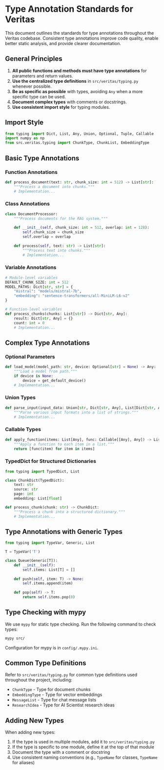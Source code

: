 # Type Annotation Standards for Veritas

This document outlines the standards for type annotations throughout the Veritas codebase. Consistent type annotations improve code quality, enable better static analysis, and provide clearer documentation.

## General Principles

1. **All public functions and methods must have type annotations** for parameters and return values.
2. **Use the centralized type definitions** in `src/veritas/typing.py` whenever possible.
3. **Be as specific as possible** with types, avoiding `Any` when a more specific type can be used.
4. **Document complex types** with comments or docstrings.
5. **Use consistent import style** for typing modules.

## Import Style

```python
from typing import Dict, List, Any, Union, Optional, Tuple, Callable
import numpy as np
from src.veritas.typing import ChunkType, ChunkList, EmbeddingType
```

## Basic Type Annotations

### Function Annotations

```python
def process_document(text: str, chunk_size: int = 512) -> List[str]:
    """Process a document into chunks."""
    # Implementation...
```

### Class Annotations

```python
class DocumentProcessor:
    """Process documents for the RAG system."""
    
    def __init__(self, chunk_size: int = 512, overlap: int = 128):
        self.chunk_size = chunk_size
        self.overlap = overlap
    
    def process(self, text: str) -> List[str]:
        """Process text into chunks."""
        # Implementation...
```

### Variable Annotations

```python
# Module-level variables
DEFAULT_CHUNK_SIZE: int = 512
MODEL_PATHS: Dict[str, str] = {
    "mistral": "models/mistral-7b",
    "embedding": "sentence-transformers/all-MiniLM-L6-v2"
}

# Function-level variables
def process_chunks(chunks: List[str]) -> Dict[str, Any]:
    result: Dict[str, Any] = {}
    count: int = 0
    # Implementation...
```

## Complex Type Annotations

### Optional Parameters

```python
def load_model(model_path: str, device: Optional[str] = None) -> Any:
    """Load a model from path."""
    if device is None:
        device = get_default_device()
    # Implementation...
```

### Union Types

```python
def parse_input(input_data: Union[str, Dict[str, Any], List[Dict[str, Any]]]) -> List[str]:
    """Parse various input formats into a list of strings."""
    # Implementation...
```

### Callable Types

```python
def apply_function(items: List[Any], func: Callable[[Any], Any]) -> List[Any]:
    """Apply a function to each item in a list."""
    return [func(item) for item in items]
```

### TypedDict for Structured Dictionaries

```python
from typing import TypedDict, List

class ChunkDict(TypedDict):
    text: str
    source: str
    page: int
    embedding: List[float]

def process_chunk(chunk: str) -> ChunkDict:
    """Process a chunk into a structured dictionary."""
    # Implementation...
```

## Type Annotations with Generic Types

```python
from typing import TypeVar, Generic, List

T = TypeVar('T')

class Queue(Generic[T]):
    def __init__(self):
        self.items: List[T] = []
    
    def push(self, item: T) -> None:
        self.items.append(item)
    
    def pop(self) -> T:
        return self.items.pop(0)
```

## Type Checking with mypy

We use `mypy` for static type checking. Run the following command to check types:

```bash
mypy src/
```

Configuration for mypy is in `config/.mypy.ini`.

## Common Type Definitions

Refer to `src/veritas/typing.py` for common type definitions used throughout the project, including:

- `ChunkType` - Type for document chunks
- `EmbeddingType` - Type for vector embeddings
- `MessageList` - Type for chat message lists
- `ResearchIdea` - Type for AI Scientist research ideas

## Adding New Types

When adding new types:

1. If the type is used in multiple modules, add it to `src/veritas/typing.py`
2. If the type is specific to one module, define it at the top of that module
3. Document the type with a comment or docstring
4. Use consistent naming conventions (e.g., `TypeName` for classes, `TypeName` for aliases) 